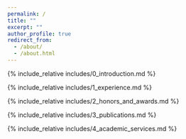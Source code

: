 ```yaml
---
permalink: /
title: ""
excerpt: ""
author_profile: true
redirect_from: 
  - /about/
  - /about.html
---
```


<span class='anchor' id='about-me'></span>

{% include_relative includes/0_introduction.md %}

{% include_relative includes/1_experience.md %}

{% include_relative includes/2_honors_and_awards.md %}

{% include_relative includes/3_publications.md %}

{% include_relative includes/4_academic_services.md %}

<script type="text/javascript" id="clustrmaps" src="//clustrmaps.com/map_v2.js?d=-zDSAavhko-7FqVgGMmXcQenQGeLW3e_A1KLcKsvnvM&cl=ffffff&w=a"></script>